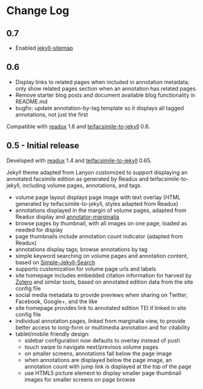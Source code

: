# Change Log

## 0.7

* Enabled [jekyll-sitemap](https://github.com/jekyll/jekyll-sitemap)

## 0.6

* Display links to related pages when included in annotation metadata; only show related pages section
   when an annotation has related pages.
* Remove starter blog posts and document available blog functionality in README.md
* bugfix: update annotation-by-tag template so it displays all tagged annotations, not just the first

Compatible with [readux](http://github.com/emory-libraries/readux) 1.6 and [teifacsimile-to-jekyll](https://github.com/emory-libraries-ecds/teifacsimile-to-jekyll) 0.6.

## 0.5 - Initial release

Developed with [readux](http://github.com/emory-libraries/readux) 1.4 and [teifacsimile-to-jekyll](https://github.com/emory-libraries-ecds/teifacsimile-to-jekyll) 0.65.

Jekyll theme adapted from Lanyon customized to support displaying an annotated
facsimile edition as generated by Readux and teifacsimile-to-jekyll, including
volume pages, annotations, and tags.
- volume page layout displays page image with text overlay (HTML generated by teifacsimile-to-jekyll,
   styles adapted from Readux)
- annotations displayed in the margin of volume pages, adapted from Readux display and
    [annotator-marginalia](https://github.com/emory-lits-labs/annotator-marginalia)
- browse pages by thumbnail, with all images on one page, loaded as needed for display
- page thumbnails include annotation count indicator (adapted from Readux)
- annotations display tags;  browse annotations by tag
- simple keyword searching on volume pages and annotation content, based on
  [Simple-Jekyll-Search](https://github.com/christian-fei/Simple-Jekyll-Search)
- supports customization for volume page urls and labels
- site homepage includes embedded citation information for harvest by
   [Zotero](https://www.zotero.org/) and similar tools, based on annotated
   edition data from the site config file
- social media metadata to provide previews when sharing on Twitter,
  Facebook, Google+, and the like
- site homepage provides link to annotated edition TEI if linked in site config file
- individual annotation pages, linked from marginalia view, to provide better
  access to long-form or multimedia annotation and for citability
- tablet/mobile friendly design:
    - sidebar configuration now defaults to overlay instead of push
    - touch swipe to navigate next/previous volume pages
    - on smaller screens, annotations fall below the page image
    - when annotations are displayed below the page image,  an annotation
      count with jump link is displayed at the top of the page
    - use HTML5 picture element to display smaller page thumbnail images
      for smaller screens on page browse


